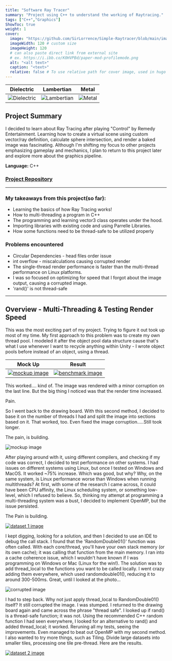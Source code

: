 ```yaml
---
title: "Software Ray Tracer"
summary: "Project using C++ to understand the working of Raytracing."
tags: ["C++","Graphics"]
ShowToc: true
weight: 1
cover:
  image: "https://github.com/SirLorrence/Simple-Raytracer/blob/main/images/Ray%20Render-HD.png?raw=true"
  imageWidth: 120 # custom size
  imageHeight: 120
  # can also paste direct link from external site
  # ex. https://i.ibb.co/K0HVPBd/paper-mod-profilemode.png
  alt: "<alt text>"
  caption: "<text>"
  relative: false # To use relative path for cover image, used in hugo Page-bundles
---
```


Dielectric | Lambertian | Metal
---------|---------|---------
![Dielectric](https://github.com/SirLorrence/Simple-Raytracer/blob/main/images/Ray%20Render%20Dielectric.png?raw=true) | ![Lambertian](https://github.com/SirLorrence/Simple-Raytracer/blob/main/images/Ray%20Render%20Lambertian.png?raw=true) | ![Metal](https://github.com/SirLorrence/Simple-Raytracer/blob/main/images/Ray%20Render%20Metal.png?raw=true)

## Project Summary

I decided to learn about Ray Tracing after playing "Control" by Remedy Entertainment. Learning how to create a virtual scene using custom vector/ray definition, calculate sphere intersection, and render a baked image was fascinating. Although I'm shifting my focus to other projects emphasizing gameplay and mechanics, I plan to return to this project later and explore more about the graphics pipeline.

**Language:** C++

### **[Project Repository](https://github.com/SirLorrence/Simple-Raytracer)**
---
### My takeaways from this project(so far):
- Learning the basics of how Ray Tracing works!
- How to multi-threading a program in C++
- The programming and learning vector3 class operates under the hood.
- Importing libraries with existing code and using Parrelle Libraries.
- How some functions need to be thread-safe to be utilized properly

### Problems encountered
- Circular Dependencies - head files order issue
- int overflow - miscalculations causing corrupted render
- The single-thread render performance is faster than the multi-thread performance on Linux platforms.
- I was so focused on optimizing for speed that I forgot about the image output, causing a corrupted image.
- 'rand()' is not thread-safe



---

## Overview - Multi-Threading & Testing Render Speed
This was the most exciting part of my project. Trying to figure it out took up most of my time. My first approach to this problem was to create my own thread pool. I modeled it after the object pool data structure cause that's what I use whenever I want to recycle anything within Unity - I wrote object pools before instead of an object, using a thread.

Mock Up | Result
---------|---------
[![mockup image](/images/projects/ray-tracer/Method_1-Mockup.jpg)](/images/projects/ray-tracer/Method_1-Mockup.jpg) | [![benchmark image](https://github.com/SirLorrence/Simple-Raytracer/blob/main/images/Multi-threading-benchmarks/Ray%20Render%202023-11-01%2023:49:03-52461ms-MT-FA.png?raw=true)](https://github.com/SirLorrence/Simple-Raytracer/blob/main/images/Multi-threading-benchmarks/Ray%20Render%202023-11-01%2023:49:03-52461ms-MT-FA.png?raw=true)

This worked.... kind of. The image was rendered with a minor corruption on the last line. But the big thing I noticed was that the render time increased.

Pain.

So I went back to the drawing board. With this second method, I decided to base it on the number of threads I had and split the image into sections based on it. That worked, too. Even fixed the image corruption.....Still took longer.

The pain, is building.

![mockup image](/images/projects/ray-tracer/Method_2-Mockup.jpg)

After playing around with it, using different compilers, and checking if my code was correct, I decided to test performance on other systems. I had issues on different systems using Linux, but once I tested on Windows and MacOS. It worked ~75% increase. Which was good, but why? Why, on the same system, is Linux performance worse than Windows when running multithreads? At first, with some of the research I came across, it could have been CPU affinity, the Linux scheduling system, or something low-level, which I refused to believe. So, thinking my attempt at programming a multi-threading system was a bust, I decided to implement OpenMP, but the issue persisted.

The Pain is building.

[![dataset 1 image](/images/projects/ray-tracer/dataset-1.png)](/images/projects/ray-tracer/dataset-1.png)


 I kept digging, looking for a solution, and then I decided to use an IDE to debug the call stack. I found that the 'RandomDouble01()' function was often called. With each core/thread, you'll have your own stack memory (or its own cache); it was calling that function from the main memory. I ran into a cache coherence issue, which I wouldn't have known if I was programming on Windows or Mac (Linux for the win!). The solution was to add thread_local to the functions you want to be called locally. I went crazy adding them everywhere, which used randomdouble01(), reducing it to around 300-500ms. Great, until I looked at the photo…

 ![corrupted image](https://github.com/SirLorrence/Simple-Raytracer/blob/main/images/Failures/Ray%20Render%202024-01-09%2020:41:00.png?raw=true)

I had to step back. Why not just apply thread_local to RandomDouble01() itself? It still corrupted the image. I was stumped. I returned to the drawing board again and came across the phrase "thread safe". I looked up if rand() is a thread-safe function; it was not. Using the recommended C++ random function I had seen everywhere, I looked for an alternative to rand() and added thread_local; it worked. Reruning all my tests, seeing the improvements. Even managed to beat out OpenMP with my second method. I also wanted to try more things, such as Tiling. Divide large datasets into smaller tiles, processing one tile pre-thread. Here are the results.

[![dataset 2 image](/images/projects/ray-tracer/dataset-2.png)](/images/projects/ray-tracer/dataset-2.png)
